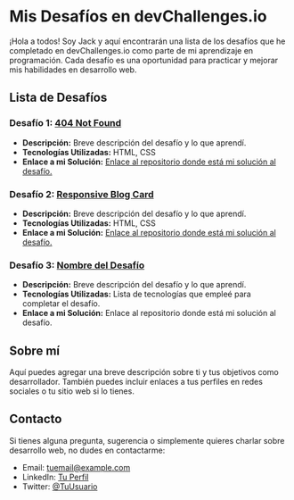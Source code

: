 # Mis Desafíos en devChallenges.io

¡Hola a todos! Soy Jack y aquí encontrarán una lista de los desafíos que he completado en devChallenges.io como parte de mi aprendizaje en programación. Cada desafío es una oportunidad para practicar y mejorar mis habilidades en desarrollo web.

## Lista de Desafíos

### Desafío 1: [404 Not Found](https://legacy.devchallenges.io/challenges/wBunSb7FPrIepJZAg0sY)
- **Descripción:** Breve descripción del desafío y lo que aprendí.
- **Tecnologías Utilizadas:** HTML, CSS
- **Enlace a mi Solución:** [Enlace al repositorio donde está mi solución al desafío.](https://github.com/JackDev21/Devchallenges/tree/main/Web_Responsive_Challenges/01_Challenge_404-not-found)

### Desafío 2: [Responsive Blog Card](https://devchallenges.io/challenge/27)
- **Descripción:** Breve descripción del desafío y lo que aprendí.
- **Tecnologías Utilizadas:** HTML, CSS
- **Enlace a mi Solución:** [Enlace al repositorio donde está mi solución al desafío.](https://github.com/JackDev21/Devchallenges/tree/main/Web_Responsive_Challenges/dccl--responsive-mini-blog-card)

### Desafío 3: [Nombre del Desafío](enlace-al-desafio)
- **Descripción:** Breve descripción del desafío y lo que aprendí.
- **Tecnologías Utilizadas:** Lista de tecnologías que empleé para completar el desafío.
- **Enlace a mi Solución:** Enlace al repositorio donde está mi solución al desafío.

## Sobre mí
Aquí puedes agregar una breve descripción sobre ti y tus objetivos como desarrollador. También puedes incluir enlaces a tus perfiles en redes sociales o tu sitio web si lo tienes.

## Contacto
Si tienes alguna pregunta, sugerencia o simplemente quieres charlar sobre desarrollo web, no dudes en contactarme:
- Email: tuemail@example.com
- LinkedIn: [Tu Perfil](enlace-a-tu-perfil)
- Twitter: [@TuUsuario](enlace-a-tu-perfil)

